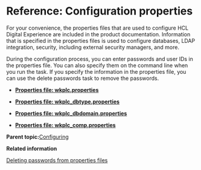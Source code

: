# Reference: Configuration properties 

For your convenience, the properties files that are used to configure HCL Digital Experience are included in the product documentation. Information that is specified in the properties files is used to configure databases, LDAP integration, security, including external security managers, and more.

During the configuration process, you can enter passwords and user IDs in the properties file. You can also specify them on the command line when you run the task. If you specify the information in the properties file, you can use the delete passwords task to remove the passwords.

-   **[Properties file: wkplc.properties](../properties/wkplc-dita.md)**  

-   **[Properties file: wkplc\_dbtype.properties](../properties/wkplc_dbtype-dita.md)**  

-   **[Properties file: wkplc\_dbdomain.properties](../properties/wkplc_dbdomain-dita.md)**  

-   **[Properties file: wkplc\_comp.properties ](../properties/wkplc_comp-dita.md)**  


**Parent topic:**[Configuring ](../config/configuring_parent2.md)

**Related information**  


[Deleting passwords from properties files ](../security/sec_del_pswds.md)

